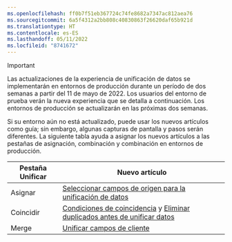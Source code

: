 ```yaml
---
ms.openlocfilehash: ff0b7f51eb367724c74fe8682a7347ac812aea76
ms.sourcegitcommit: 6a5f4312a2bb808c40830863f26620daf65b921d
ms.translationtype: HT
ms.contentlocale: es-ES
ms.lasthandoff: 05/11/2022
ms.locfileid: "8741672"
---
```

> [!IMPORTANT]
> Las actualizaciones de la experiencia de unificación de datos se implementarán en entornos de producción durante un período de dos semanas a partir del 11 de mayo de 2022. Los usuarios del entorno de prueba verán la nueva experiencia que se detalla a continuación. Los entornos de producción se actualizarán en las próximas dos semanas.
>
> Si su entorno aún no está actualizado, puede usar los nuevos artículos como guía; sin embargo, algunas capturas de pantalla y pasos serán diferentes. La siguiente tabla ayuda a asignar los nuevos artículos a las pestañas de asignación, combinación y combinación en entornos de producción.
>
> Pestaña Unificar  |Nuevo artículo  |
> |---------|---------|
> |Asignar     |  [Seleccionar campos de origen para la unificación de datos](../map-entities.md)       |
> |Coincidir     | [Condiciones de coincidencia](../match-entities.md) y [Eliminar duplicados antes de unificar datos](../remove-duplicates.md)        |
> |Merge     |  [Unificar campos de cliente](../merge-entities.md)       |
 
